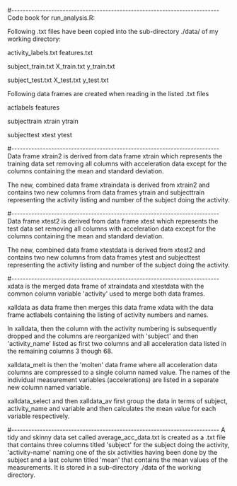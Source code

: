 #-------------------------------------------------------------------------
Code book for run_analysis.R:

Following .txt files have been copied into the sub-directory ./data/ of my working directory:

activity_labels.txt
features.txt

subject_train.txt
X_train.txt
y_train.txt

subject_test.txt
X_test.txt
y_test.txt

Following data frames are created when reading in the listed .txt files 

actlabels 
features

subjecttrain 
xtrain 
ytrain 

subjecttest 
xtest 
ytest 

#-------------------------------------------------------------------------
Data frame xtrain2 is derived from data frame xtrain which represents the training data set removing all columns with acceleration data except for the columns containing the mean and standard deviation. 

The new, combined data frame xtraindata is derived from xtrain2 and contains two new columns from data frames ytrain and subjecttrain representing the activity listing and number of the subject doing the activity. 

#-------------------------------------------------------------------------
Data frame xtest2 is derived from data frame xtest which represents the test data set removing all columns with acceleration data except for the columns containing the mean and standard deviation. 

The new, combined data frame xtestdata is derived from xtest2 and contains two new columns from data frames ytest and subjecttest representing the activity listing and number of the subject doing the activity. 

#-------------------------------------------------------------------------
xdata is the merged data frame of xtraindata and xtestdata with the common column variable 'activity' used to merge both data frames.

xalldata as data frame then merges this data frame xdata with the data frame actlabels containing the listing of activity numbers and names. 

In xalldata, then the column with the activity numbering is subsequently dropped and the columns are reorganized with 'subject' and then 'activity_name' listed as first two columns and all acceleration data listed in the remaining columns 3 though 68.

xalldata_melt is then the 'molten' data frame where all acceleration data  columns are compressed to a single column named value. The names of the individual measurement variables (accelerations) are listed in a separate new column named variable.

xalldata_select and then xalldata_av first group the data in terms of subject, activity_name and variable and then calculates the mean value for each variable respectively.  

#-------------------------------------------------------------------------
A tidy and skinny data set called average_acc_data.txt is created as a .txt file that contains three columns titled 'subject' for the subject doing the activity, 'activity-name' naming one of the six activities having been done by the subject and a last column titled 'mean' that contains the mean values of the measurements. It is stored in a sub-directory ./data of the working directory.



